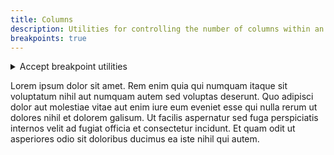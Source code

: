 ```yaml
---
title: Columns
description: Utilities for controlling the number of columns within an element.
breakpoints: true
---
```

<div>
    <table-utility prefix="column" property="columns" custom-property="column-count" class="mb-lg"></table-utility>
	<details id="accordion-item-1" class="vv-accordion vv-accordion--bordered vv-accordion--marker-right bg-surface mb-lg">
		<summary class="vv-accordion__summary flex items-center" aria-controls="#accordion-item-1" aria-expanded="false">
			<iconify-icon icon="akar-icons:info" class="mr-sm"></iconify-icon>
			Accept breakpoint utilities
		</summary>
		<div aria-hidden="true" class="vv-accordion__content bg-surface">
			<p class="font-light text-word-3">
				You can also use the breakpoint modifier to apply the class at only a specific screen size and above.<br />
				Example: md:columns-3
			</p>
		</div>
	</details>
    <card-example>
        <div class="relative container h-full rounded-md bg-surface-1 p-24">
			<div class="absolute inset-0 bg-grid mix-blend-soft-light"></div>
				<div class="relative columns-3">
				    <p>
					Lorem ipsum dolor sit amet. Rem enim quia qui numquam itaque sit voluptatum nihil aut numquam autem sed voluptas deserunt. Quo adipisci dolor aut molestiae vitae aut enim iure eum eveniet esse qui nulla rerum ut dolores nihil et dolorem galisum. Ut facilis aspernatur sed fuga perspiciatis internos velit ad fugiat officia et consectetur incidunt. Et quam odit ut asperiores odio sit doloribus ducimus ea iste nihil qui autem.
					</p>
				</div>
			</div>
    </card-example>
</div>